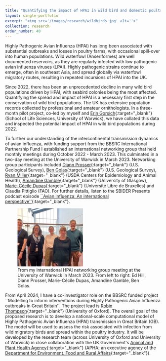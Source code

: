 ```yaml
---
title: "Quantifying the impact of HPAI in wild bird and domestic poultry populations"
layout: single-portfolio
excerpt: "<img src='/images/research/wildbirds.jpg' alt=''>"
collection: research
order_number: 40
---
```


Highly Pathogenic Avian Influenza (HPAI) has long been associated with substantial outbreaks and losses in poultry farms, with occasional spill-over into human populations. Wild waterfowl (Anseriformes) are well documented reservoirs, as they are regularly infected with low pathogenic avian influenza viruses (LPAI). Highly pathogenic strains continue to emerge, often in southeast Asia, and spread globally via waterfowl migratory routes, resulting in repeated incursions of HPAI into the UK.

Since 2022, there has been an unprecedented decline in many wild bird populations driven by HPAI, with seabird colonies being the most affected. Quantifying the spread and impact of HPAI is a necessary first step in the conservation of wild bird populations. The UK has extensive population records collected by professional and amateur ornithologists. In a three-month pilot project, co-led by myself and [Erin Gorsich](https://warwick.ac.uk/fac/sci/lifesci/people/egorsich/){:target="_blank"} (School of Life Sciences, University of Warwick), we have collated this data and inspected the potential impact of HPAI in wild bird populations during 2022.

To further our understanding of the intercontinental transmission dynamics of avian influenza, with funding support from the BBSRC International Partnership Fund I established an international networking group that held monthly meetings during October 2022 - March 2023. This culminated in a two-day meeting at the University of Warwick in March 2023. Networking group participants included [Diann Prosser](https://www.usgs.gov/staff-profiles/diann-prosser){:target="_blank"} (U.S. Geological Survey), [Ben Golas](https://www.linkedin.com/in/benjamin-golas-vmd-phd-87196a1b){:target="_blank"} (U.S. Geological Survey), [Ryan Miller](https://rsmiller.net/index.html){:target="_blank"} (USDA Centers for Epidemiology and Animal Health), [Amandine Gamble](https://amandinegamble.netlify.app){:target="_blank"} (University of Glasgow), [Marie-Cécile Dupas](https://spell.ulb.be/person/mariececile-dupas/){:target="_blank"} (Université Libre de Bruxelles) and Claudia Pittiglio (FAO). For further details, listen to the SBIDER Presents podcast episode [``Avian influenza: An international perspective''](https://sbiderpresents.podbean.com/e/sbider-presents-episode-6/){:target="_blank"}. 

<figure>
  <img src="/images/hpai_networking_meeting_March2023/hpai_networking_group_photo.jpg" alt="Networking_group photo" width="50%" height="auto">
  <figcaption> From my international HPAI networking group meeting at the University of Warwick in March 2023. From left to right: Ed Hill, Diann Prosser, Marie-Cécile Dupas, Amandine Gamble, Ben Golas.
 </figcaption>
</figure>

From April 2024, I have a co-investigator role on the BBSRC funded project ``Modelling to inform interventions during Highly Pathogenic Avian Influenza outbreaks in Great Britain''. The project lead is [Robin Thompson](https://www.robin-thompson.co.uk){:target="_blank"} (University of Oxford). The overall goal of the proposed research is to develop a national-scale computational model of Highly Pathogenic Avian Influenza (HPAI) transmission in Great Britain (GB). The model will be used to assess the risk associated with infection from wild migratory birds and spread within the poultry industry. It will be developed by the research team (across University of Oxford and University of Warwick) in close collaboration with the UK Government's [Animal and Plant Health Agency](https://www.gov.uk/government/organisations/animal-and-plant-health-agency){:target="_blank"} (APHA; an executive agency of the [Department for Environment, Food and Rural Affairs](https://www.gov.uk/government/organisations/department-for-environment-food-rural-affairs){:target="_blank"}).

<!-- **Preprints**: -->
